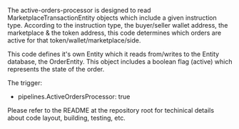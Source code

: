 The active-orders-processor is designed to read MarketplaceTransactionEntity objects which include a given instruction type. According to the instruction type, the buyer/seller wallet address, the marketplace & the token address, this code determines which orders are active for that token/wallet/marketplace/side.

This code defines it's own Entity which it reads from/writes to the Entity database, the OrderEntity. This object includes a boolean flag (active) which represents the state of the order. 

The trigger:
- pipelines.ActiveOrdersProcessor: true

Please refer to the README at the repository root for techinical details about code layout, building, testing, etc. 